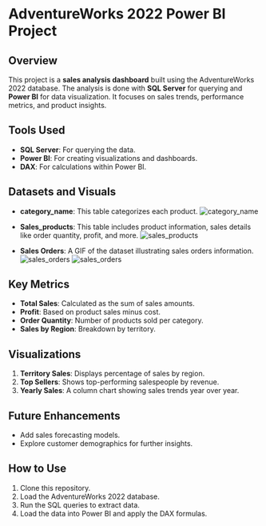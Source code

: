# AdventureWorks 2022 Power BI Project

## Overview

This project is a **sales analysis dashboard** built using the AdventureWorks 2022 database. The analysis is done with **SQL Server** for querying and **Power BI** for data visualization. It focuses on sales trends, performance metrics, and product insights.

## Tools Used
- **SQL Server**: For querying the data.
- **Power BI**: For creating visualizations and dashboards.
- **DAX**: For calculations within Power BI.

## Datasets and Visuals

- **category_name**: This table categorizes each product.
![category_name](https://github.com/user-attachments/assets/ed3a1d8c-3be1-45cf-8fdb-eb0b5538a22f)


- **Sales_products**: This table includes product information, sales details like order quantity, profit, and more.
![sales_products](https://github.com/user-attachments/assets/adee2f3d-9d08-474a-bbf8-2780cf04308c)

- **Sales Orders**: A GIF of the dataset illustrating sales orders information.
![sales_orders](https://github.com/user-attachments/assets/42e518e6-c831-41f2-bf20-5e970638f498)
![sales_orders](https://github.com/user-attachments/assets/74690593-30df-4ccc-9d67-5a9416e5ac52)


## Key Metrics
- **Total Sales**: Calculated as the sum of sales amounts.
- **Profit**: Based on product sales minus cost.
- **Order Quantity**: Number of products sold per category.
- **Sales by Region**: Breakdown by territory.

## Visualizations

1. **Territory Sales**: Displays percentage of sales by region.
2. **Top Sellers**: Shows top-performing salespeople by revenue.
3. **Yearly Sales**: A column chart showing sales trends year over year.

## Future Enhancements
- Add sales forecasting models.
- Explore customer demographics for further insights.

## How to Use

1. Clone this repository.
2. Load the AdventureWorks 2022 database.
3. Run the SQL queries to extract data.
4. Load the data into Power BI and apply the DAX formulas.
